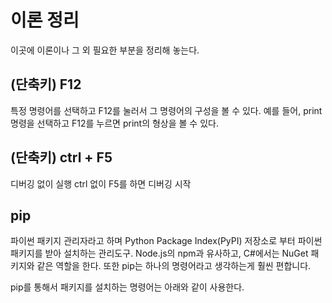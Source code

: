 # 이론 정리
이곳에 이론이나 그 외 필요한 부분을 정리해 놓는다.

## (단축키) F12
특정 명령어를 선택하고 F12를 눌러서 그 명령어의 구성을 볼 수 있다.
예를 들어, print 명령을 선택하고 F12를 누르면 print의 형상을 볼 수 있다.

## (단축키) ctrl + F5
디버깅 없이 실행
ctrl 없이 F5를 하면 디버깅 시작

## pip
파이썬 패키지 관리자라고 하며 Python Package Index(PyPI) 저장소로 부터 파이썬 패키지를 받아 설치하는 관리도구.
Node.js의  npm과 유사하고, C#에서는 NuGet 패키지와 같은 역할을 한다.
또한 pip는 하나의 명령어라고 생각하는게 훨씬 편합니다.

pip를 통해서 패키지를 설치하는 명령어는 아래와 같이 사용한다.

